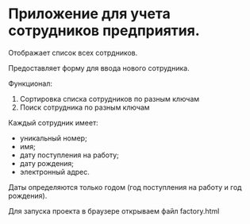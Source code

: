 # Приложение для учета сотрудников предприятия. 
Отображает список всех сотрдников.

Предоставляет форму для ввода нового сотрудника.

Функционал: 
1. Сортировка списка сотрудников по разным ключам
2. Поиск сотрудника по разным ключам 

Каждый сотрудник имеет: 
- уникальный номер; 
- имя; 
- дату поступления на работу; 
- дату рождения; 
- электронный адрес.

Даты определяются только годом (год поступления на работу и год рождения).

Для запуска проекта в браузере открываем файл factory.html